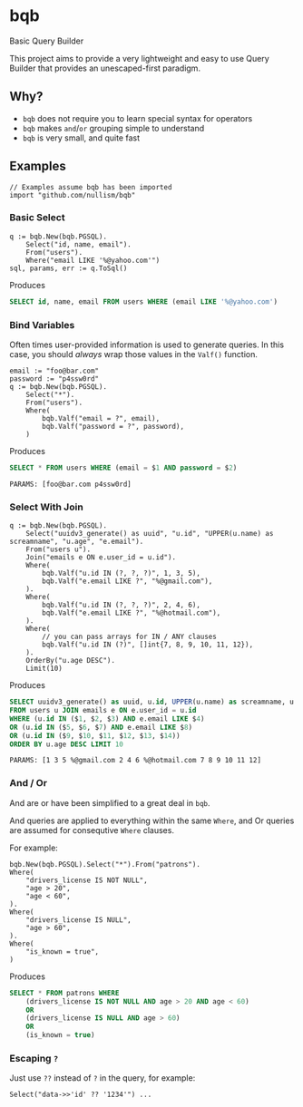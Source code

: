 # bqb
Basic Query Builder

This project aims to provide a very lightweight and easy to use Query Builder
that provides an unescaped-first paradigm.

## Why?

* `bqb` does not require you to learn special syntax for operators
* `bqb` makes `and`/`or` grouping simple to understand
* `bqb` is very small, and quite fast


## Examples

```golang
// Examples assume bqb has been imported
import "github.com/nullism/bqb"
```

### Basic Select

```golang
q := bqb.New(bqb.PGSQL).
    Select("id, name, email").
    From("users").
    Where("email LIKE '%@yahoo.com'")
sql, params, err := q.ToSql()
```

Produces

```sql
SELECT id, name, email FROM users WHERE (email LIKE '%@yahoo.com')
```

### Bind Variables

Often times user-provided information is used to generate queries.
In this case, you should _always_ wrap those values in the `Valf()` function.

```golang
email := "foo@bar.com"
password := "p4ssw0rd"
q := bqb.New(bqb.PGSQL).
    Select("*").
    From("users").
    Where(
        bqb.Valf("email = ?", email),
        bqb.Valf("password = ?", password),
    )
```

Produces
```sql
SELECT * FROM users WHERE (email = $1 AND password = $2)
```
```
PARAMS: [foo@bar.com p4ssw0rd]
```

### Select With Join

```golang
q := bqb.New(bqb.PGSQL).
    Select("uuidv3_generate() as uuid", "u.id", "UPPER(u.name) as screamname", "u.age", "e.email").
    From("users u").
    Join("emails e ON e.user_id = u.id").
    Where(
        bqb.Valf("u.id IN (?, ?, ?)", 1, 3, 5),
        bqb.Valf("e.email LIKE ?", "%@gmail.com"),
    ).
    Where(
        bqb.Valf("u.id IN (?, ?, ?)", 2, 4, 6),
        bqb.Valf("e.email LIKE ?", "%@hotmail.com"),
    ).
    Where(
        // you can pass arrays for IN / ANY clauses
        bqb.Valf("u.id IN (?)", []int{7, 8, 9, 10, 11, 12}),
    ).
    OrderBy("u.age DESC").
    Limit(10)

```

Produces

```sql
SELECT uuidv3_generate() as uuid, u.id, UPPER(u.name) as screamname, u.age, e.email
FROM users u JOIN emails e ON e.user_id = u.id
WHERE (u.id IN ($1, $2, $3) AND e.email LIKE $4)
OR (u.id IN ($5, $6, $7) AND e.email LIKE $8)
OR (u.id IN ($9, $10, $11, $12, $13, $14))
ORDER BY u.age DESC LIMIT 10
```
```
PARAMS: [1 3 5 %@gmail.com 2 4 6 %@hotmail.com 7 8 9 10 11 12]
```

### And / Or

And are or have been simplified to a great deal in `bqb`.

And queries are applied to everything within the same `Where`, and Or queries
are assumed for consequtive `Where` clauses.

For example:

```golang
bqb.New(bqb.PGSQL).Select("*").From("patrons").
Where(
    "drivers_license IS NOT NULL",
    "age > 20",
    "age < 60",
).
Where(
    "drivers_license IS NULL",
    "age > 60",
).
Where(
    "is_known = true",
)
```

Produces

```sql
SELECT * FROM patrons WHERE
    (drivers_license IS NOT NULL AND age > 20 AND age < 60)
    OR
    (drivers_license IS NULL AND age > 60)
    OR
    (is_known = true)
```

### Escaping `?`

Just use `??` instead of `?` in the query, for example:

```golang
Select("data->>'id' ?? '1234'") ...
```